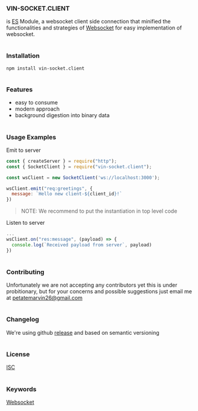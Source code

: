 ### VIN-SOCKET.CLIENT

is [ES][nodejs] Module, a websocket client side connection that minified the functionalities and strategies of [Websocket][ws] for easy implementation of websocket.

#

### Installation

```shell
npm install vin-socket.client
```

#

### Features

- easy to consume
- modern approach
- background digestion into binary data

#

### Usage Examples

Emit to server

```Javascript
const { createServer } = require("http");
const { SocketClient } = require("vin-socket.client");

const wsClient = new SocketClient('ws://localhost:3000');

wsClient.emit("req:greetings", {
  message: `Hello new client-${client_id}!`
})

```

> NOTE: We recommend to put the instantiation in top level code

Listen to server

```Javascript
...
wsClient.on("res:message", (payload) => {
  console.log(`Received payload from server`, payload)
})
```

#

### Contributing

Unfortunately we are not accepting any contributors yet this is under probitionary, but for your concerns and possible suggestions just email me at petatemarvin26@gmail.com

#

### Changelog

We're using github [release][github-release] and based on semantic versioning

#

### License

[ISC][license]

#

### Keywords

[Websocket][ws]

[ws]: https://developer.mozilla.org/en-US/docs/Web/API/WebSocket
[nodejs]: https://nodejs.org/en
[github-release]: https://github.com/petatemarvin26/vin-socket.client/releases
[license]: ./LICENSE
